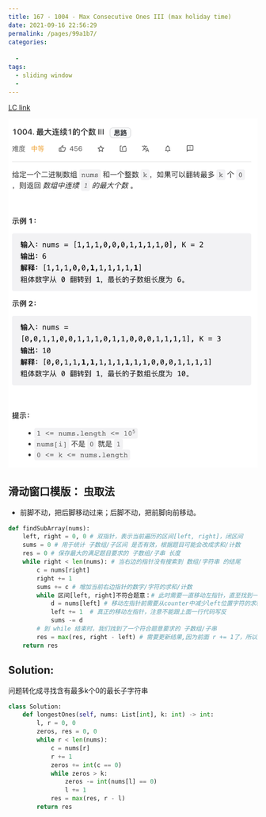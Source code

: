 ```yaml
---
title: 167 - 1004 - Max Consecutive Ones III (max holiday time)
date: 2021-09-16 22:56:29
permalink: /pages/99a1b7/
categories:
  
  - 
tags:
  - sliding window
  - 
---
```

[LC link](https://leetcode.cn/problems/max-consecutive-ones-iii/)

![](https://raw.githubusercontent.com/emmableu/image/master/202208171848848.png)




## 滑动窗口模版： 虫取法
- 前脚不动，把后脚移动过来；后脚不动，把前脚向前移动。
```python
def findSubArray(nums):
    left, right = 0, 0 # 双指针，表示当前遍历的区间[left, right]，闭区间
    sums = 0 # 用于统计 子数组/子区间 是否有效，根据题目可能会改成求和/计数
    res = 0 # 保存最大的满足题目要求的 子数组/子串 长度
    while right < len(nums): # 当右边的指针没有搜索到 数组/字符串 的结尾
        c = nums[right]
        right += 1
        sums += c # 增加当前右边指针的数字/字符的求和/计数
        while 区间[left, right]不符合题意：# 此时需要一直移动左指针，直至找到一个符合题意的区间
            d = nums[left] # 移动左指针前需要从counter中减少left位置字符的求和/计数
            left += 1  # 真正的移动左指针，注意不能跟上面一行代码写反
            sums -= d
        # 到 while 结束时，我们找到了一个符合题意要求的 子数组/子串
        res = max(res, right - left) # 需要更新结果,因为前面 r += 1了，所以这里距离就是r-l
    return res
```

## Solution:

问题转化成寻找含有最多k个0的最长子字符串


```python
class Solution:
    def longestOnes(self, nums: List[int], k: int) -> int:
        l, r = 0, 0
        zeros, res = 0, 0
        while r < len(nums):
            c = nums[r]
            r += 1
            zeros += int(c == 0)
            while zeros > k:
                zeros -= int(nums[l] == 0)
                l += 1
            res = max(res, r - l)
        return res
```